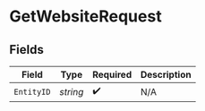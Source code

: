 # GetWebsiteRequest


## Fields

| Field              | Type               | Required           | Description        |
| ------------------ | ------------------ | ------------------ | ------------------ |
| `EntityID`         | *string*           | :heavy_check_mark: | N/A                |